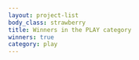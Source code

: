 ```yaml
---
layout: project-list
body_class: strawberry
title: Winners in the PLAY category
winners: true
category: play
---
```

